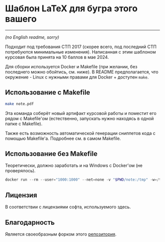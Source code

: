 # Шаблон LaTeX для бугра этого вашего

---

_(no English readme, sorry)_

Подходит под требования СТП 2017 (скорее всего, под последний СТП потребуются минимальные изменения). Написанная с этим шаблоном курсовая была принята на 10 баллов в мае 2024.

Для сборки используется Docker и Makefile (при желании, без последнего можно обойтись, см. ниже). В README предполагается, что окружение - Linux с нужными правами для Docker + доступен `make`.

## Использование с Makefile

```bash
make note.pdf
```

Эта команда соберёт новый артифакт курсовой работы и поместит его рядом с Makefile'ом (естественно, запускать нужно находясь в одной папке с Makefile).

Также есть возможность автоматической генерации сниппетов кода с помощью Makefile'а. Подробнее см. в самом Makefile.

## Использование без Makefile

Теоретически, должно заработать и на Windows с Docker'ом (не проверялось).
```powershell
docker run --rm --user="1000:1000" --net=none -v "$PWD/note:/tmp" -w=/tmp neitex\:latex latexmk -pdflatex='pdflatex -shell-escape -interaction=nonstopmode -synctex=1 %O %S;' -pdf note.tex
```

## Лицензия

В соответствии с лицензиями софта, используемого здесь.

## Благодарность

Является своеобразным форком этого [репозитория](https://github.com/egorshulga/new-bsuir-diploma-latex). 

